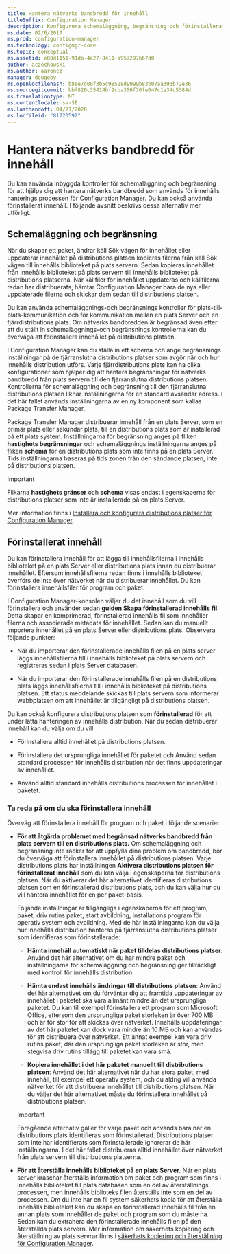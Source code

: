 ```yaml
---
title: Hantera nätverks bandbredd för innehåll
titleSuffix: Configuration Manager
description: Konfigurera schemaläggning, begränsning och förinstallerat innehåll för Configuration Manager.
ms.date: 02/6/2017
ms.prod: configuration-manager
ms.technology: configmgr-core
ms.topic: conceptual
ms.assetid: e80d1151-91db-4a27-8411-a957297b67d0
author: aczechowski
ms.author: aaroncz
manager: dougeby
ms.openlocfilehash: b8ee7d00f3b5c98528d9999b83b07aa393b72e36
ms.sourcegitcommit: bbf820c35414bf2cba356f30fe047c1a34c5384d
ms.translationtype: MT
ms.contentlocale: sv-SE
ms.lasthandoff: 04/21/2020
ms.locfileid: "81720592"
---
```

# <a name="manage-network-bandwidth-for-content"></a>Hantera nätverks bandbredd för innehåll
Du kan använda inbyggda kontroller för schemaläggning och begränsning för att hjälpa dig att hantera nätverks bandbredd som används för innehålls hanterings processen för Configuration Manager. Du kan också använda förinstallerat innehåll. I följande avsnitt beskrivs dessa alternativ mer utförligt.

##  <a name="scheduling-and-throttling"></a><a name="BKMK_PlanningForThrottling"></a>Schemaläggning och begränsning  

 När du skapar ett paket, ändrar käll Sök vägen för innehållet eller uppdaterar innehållet på distributions platsen kopieras filerna från käll Sök vägen till innehålls biblioteket på plats servern. Sedan kopieras innehållet från innehålls biblioteket på plats servern till innehålls biblioteket på distributions platserna. När källfiler för innehållet uppdateras och källfilerna redan har distribuerats, hämtar Configuration Manager bara de nya eller uppdaterade filerna och skickar dem sedan till distributions platsen.

 Du kan använda schemaläggnings-och begränsnings kontroller för plats-till-plats-kommunikation och för kommunikation mellan en plats Server och en fjärrdistributions plats. Om nätverks bandbredden är begränsad även efter att du ställt in schemaläggnings-och begränsnings kontrollerna kan du överväga att förinstallera innehållet på distributions platsen.  

 I Configuration Manager kan du ställa in ett schema och ange begränsnings inställningar på de fjärranslutna distributions platser som avgör när och hur innehålls distribution utförs. Varje fjärrdistributions plats kan ha olika konfigurationer som hjälper dig att hantera begränsningar för nätverks bandbredd från plats servern till den fjärranslutna distributions platsen. Kontrollerna för schemaläggning och begränsning till den fjärranslutna distributions platsen liknar inställningarna för en standard avsändar adress. I det här fallet används inställningarna av en ny komponent som kallas Package Transfer Manager.

 Package Transfer Manager distribuerar innehåll från en plats Server, som en primär plats eller sekundär plats, till en distributions plats som är installerad på ett plats system. Inställningarna för begränsning anges på fliken **hastighets begränsningar** och schemaläggnings inställningarna anges på fliken **schema** för en distributions plats som inte finns på en plats Server. Tids inställningarna baseras på tids zonen från den sändande platsen, inte på distributions platsen.  

> [!IMPORTANT]  
>  Flikarna **hastighets gränser** och **schema** visas endast i egenskaperna för distributions platser som inte är installerade på en plats Server.  

Mer information finns i [Installera och konfigurera distributions platser för Configuration Manager](../../servers/deploy/configure/install-and-configure-distribution-points.md).  

##  <a name="prestaged-content"></a><a name="BKMK_PrestagingContent"></a>Förinstallerat innehåll  
 Du kan förinstallera innehåll för att lägga till innehållsfilerna i innehålls biblioteket på en plats Server eller distributions plats innan du distribuerar innehållet. Eftersom innehållsfilerna redan finns i innehålls biblioteket överförs de inte över nätverket när du distribuerar innehållet. Du kan förinstallera innehållsfiler för program och paket.  

I Configuration Manager-konsolen väljer du det innehåll som du vill förinstallera och använder sedan **guiden Skapa förinstallerad innehålls fil**. Detta skapar en komprimerad, förinstallerad innehålls fil som innehåller filerna och associerade metadata för innehållet. Sedan kan du manuellt importera innehållet på en plats Server eller distributions plats. Observera följande punkter:  

-   När du importerar den förinstallerade innehålls filen på en plats server läggs innehållsfilerna till i innehålls biblioteket på plats servern och registreras sedan i plats Server databasen.  

-   När du importerar den förinstallerade innehålls filen på en distributions plats läggs innehållsfilerna till i innehålls biblioteket på distributions platsen. Ett status meddelande skickas till plats servern som informerar webbplatsen om att innehållet är tillgängligt på distributions platsen.  

Du kan också konfigurera distributions platsen som **förinstallerad** för att under lätta hanteringen av innehålls distribution. När du sedan distribuerar innehåll kan du välja om du vill:  

-   Förinstallera alltid innehållet på distributions platsen.  

-   Förinstallera det ursprungliga innehållet för paketet och Använd sedan standard processen för innehålls distribution när det finns uppdateringar av innehållet.  

-   Använd alltid standard innehålls distributions processen för innehållet i paketet.  

###  <a name="determine-whether-to-prestage-content"></a><a name="BKMK_DetermineToPrestageContent"></a>Ta reda på om du ska förinstallera innehåll  
 Överväg att förinstallera innehåll för program och paket i följande scenarier:  

-   **För att åtgärda problemet med begränsad nätverks bandbredd från plats servern till en distributions plats.** Om schemaläggning och begränsning inte räcker för att uppfylla dina problem om bandbredd, bör du överväga att förinstallera innehållet på distributions platsen. Varje distributions plats har inställningen **Aktivera distributions platsen för förinstallerat innehåll** som du kan välja i egenskaperna för distributions platsen. När du aktiverar det här alternativet identifieras distributions platsen som en förinstallerad distributions plats, och du kan välja hur du vill hantera innehållet för en per paket-basis.  

    Följande inställningar är tillgängliga i egenskaperna för ett program, paket, driv rutins paket, start avbildning, installations program för operativ system och avbildning. Med de här inställningarna kan du välja hur innehålls distribution hanteras på fjärranslutna distributions platser som identifieras som förinstallerade:  

    -   **Hämta innehåll automatiskt när paket tilldelas distributions platser**: Använd det här alternativet om du har mindre paket och inställningarna för schemaläggning och begränsning ger tillräckligt med kontroll för innehålls distribution.  

    -   **Hämta endast innehålls ändringar till distributions platsen**: Använd det här alternativet om du förväntar dig att framtida uppdateringar av innehållet i paketet ska vara allmänt mindre än det ursprungliga paketet. Du kan till exempel förinstallera ett program som Microsoft Office, eftersom den ursprungliga paket storleken är över 700 MB och är för stor för att skickas över nätverket. Innehålls uppdateringar av det här paketet kan dock vara mindre än 10 MB och kan användas för att distribuera över nätverket. Ett annat exempel kan vara driv rutins paket, där den ursprungliga paket storleken är stor, men stegvisa driv rutins tillägg till paketet kan vara små.  

    -   **Kopiera innehållet i det här paketet manuellt till distributions platsen**: Använd det här alternativet när du har stora paket, med innehåll, till exempel ett operativ system, och du aldrig vill använda nätverket för att distribuera innehållet till distributions platsen. När du väljer det här alternativet måste du förinstallera innehållet på distributions platsen.  

    > [!IMPORTANT]  
    >  Föregående alternativ gäller för varje paket och används bara när en distributions plats identifieras som förinstallerad. Distributions platser som inte har identifierats som förinstallerade ignorerar de här inställningarna. I det här fallet distribueras alltid innehållet över nätverket från plats servern till distributions platserna.  

-   **För att återställa innehålls biblioteket på en plats Server.** När en plats server kraschar återställs information om paket och program som finns i innehålls biblioteket till plats databasen som en del av återställnings processen, men innehålls biblioteks filen återställs inte som en del av processen. Om du inte har en fil system säkerhets kopia för att återställa innehålls biblioteket kan du skapa en förinstallerad innehålls fil från en annan plats som innehåller de paket och program som du måste ha. Sedan kan du extrahera den förinstallerade innehålls filen på den återställda plats servern. Mer information om säkerhets kopiering och återställning av plats servrar finns i [säkerhets kopiering och återställning för Configuration Manager](../../servers/manage/backup-and-recovery.md).  

